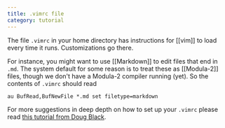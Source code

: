 ```yaml
---
title: .vimrc file
category: tutorial
---
```


The file `.vimrc` in your home directory has instructions for [[vim]]
to load every time it runs. Customizations go there.

For instance, you might want to use [[Markdown]] to edit files that
end in `.md`. The system default for some reason is to treat these as
[[Modula-2]] files, though we don't have a Modula-2 compiler running
(yet).  So the contents of `.vimrc` should read

``
au BufRead,BufNewFile *.md set filetype=markdown
``

For more suggestions in deep depth on how to set up your `.vimrc` please read
[this tutorial from Doug Black](http://dougblack.io/words/a-good-vimrc.html).
